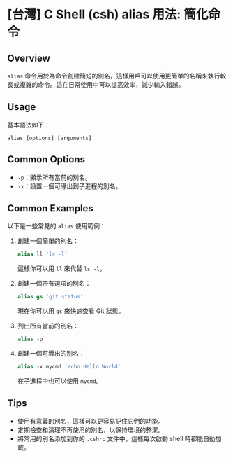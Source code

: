 # [台灣] C Shell (csh) alias 用法: 簡化命令

## Overview
`alias` 命令用於為命令創建簡短的別名，這樣用戶可以使用更簡單的名稱來執行較長或複雜的命令。這在日常使用中可以提高效率，減少輸入錯誤。

## Usage
基本語法如下：
```
alias [options] [arguments]
```

## Common Options
- `-p`：顯示所有當前的別名。
- `-x`：設置一個可導出到子進程的別名。

## Common Examples
以下是一些常見的 `alias` 使用範例：

1. 創建一個簡單的別名：
   ```csh
   alias ll 'ls -l'
   ```
   這樣你可以用 `ll` 來代替 `ls -l`。

2. 創建一個帶有選項的別名：
   ```csh
   alias gs 'git status'
   ```
   現在你可以用 `gs` 來快速查看 Git 狀態。

3. 列出所有當前的別名：
   ```csh
   alias -p
   ```

4. 創建一個可導出的別名：
   ```csh
   alias -x mycmd 'echo Hello World'
   ```
   在子進程中也可以使用 `mycmd`。

## Tips
- 使用有意義的別名，這樣可以更容易記住它們的功能。
- 定期檢查和清理不再使用的別名，以保持環境的整潔。
- 將常用的別名添加到你的 `.cshrc` 文件中，這樣每次啟動 shell 時都能自動加載。